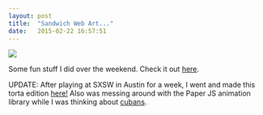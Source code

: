 ```yaml
---
layout: post
title:  "Sandwich Web Art..."
date:   2015-02-22 16:57:51
---
```


<img src="{{ site.baseurl }}/assets/img/img1.jpg">

Some fun stuff I did over the weekend. Check it out <a href="http://s3.amazonaws.com/ijadams/ianjadams.com/lilsubbies">here</a>.

UPDATE: After playing at SXSW in Austin for a week, I went and made this torta edition <a href="http://s3.amazonaws.com/ijadams/ianjadams.com/lilsubbies/torta">here!</a> Also was messing around with the Paper JS animation library while I was thinking about <a href="http://s3.amazonaws.com/ijadams/ianjadams.com/lilsubbies/cuban">cubans</a>.
